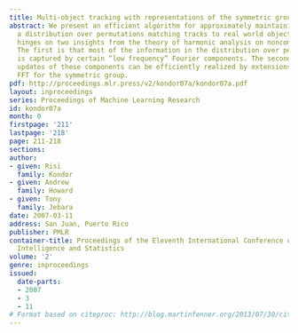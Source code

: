 ```yaml
---
title: Multi-object tracking with representations of the symmetric group
abstract: We present an efficient algorithm for approximately maintaining and updating
  a distribution over permutations matching tracks to real world objects. The algorithm
  hinges on two insights from the theory of harmonic analysis on noncommutative groups.
  The first is that most of the information in the distribution over permutations
  is captured by certain “low frequency” Fourier components. The second is that Bayesian
  updates of these components can be efficiently realized by extensions of Clausen’s
  FFT for the symmetric group.
pdf: http://proceedings.mlr.press/v2/kondor07a/kondor07a.pdf
layout: inproceedings
series: Proceedings of Machine Learning Research
id: kondor07a
month: 0
firstpage: '211'
lastpage: '218'
page: 211-218
sections: 
author:
- given: Risi
  family: Kondor
- given: Andrew
  family: Howard
- given: Tony
  family: Jebara
date: 2007-03-11
address: San Juan, Puerto Rico
publisher: PMLR
container-title: Proceedings of the Eleventh International Conference on Artificial
  Intelligence and Statistics
volume: '2'
genre: inproceedings
issued:
  date-parts:
  - 2007
  - 3
  - 11
# Format based on citeproc: http://blog.martinfenner.org/2013/07/30/citeproc-yaml-for-bibliographies/
---
```

